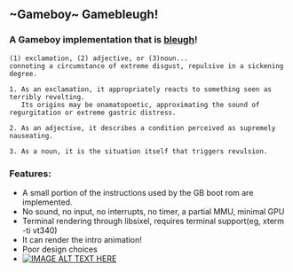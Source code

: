 ## ~Gameboy~ Gamebleugh!
### A Gameboy implementation that is [bleugh](https://www.urbandictionary.com/define.php?term=bleugh)!
```
(1) exclamation, (2) adjective, or (3)noun...
connoting a circumstance of extreme disgust, repulsive in a sickening degree.

1. As an exclamation, it appropriately reacts to something seen as terribly revolting.
   Its origins may be onamatopoetic, approximating the sound of regurgitation or extreme gastric distress.

2. As an adjective, it describes a condition perceived as supremely nauseating.

3. As a noun, it is the situation itself that triggers revulsion.
```

### Features:
 - A small portion of the instructions used by the GB boot rom are implemented.
 - No sound, no input, no interrupts, no timer, a partial MMU, minimal GPU
 - Terminal rendering through libsixel, requires terminal support(eg, xterm -ti vt340)
 - It can render the intro animation!
 - Poor design choices
 - [![IMAGE ALT TEXT HERE](https://img.youtube.com/vi/TMlyhZpGbwI/0.jpg)](https://www.youtube.com/watch?v=TMlyhZpGbwI)

